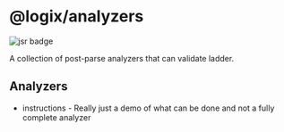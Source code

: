 # @logix/analyzers

![jsr badge](https://jsr.io/badges/@logix/analyzers)

A collection of post-parse analyzers that can validate ladder.

## Analyzers

- instructions - Really just a demo of what can be done and not a fully complete analyzer